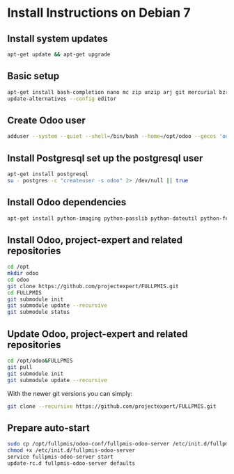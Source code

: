 Install Instructions on Debian 7
================================

Install system updates
----------------------
```bash
apt-get update && apt-get upgrade
```

Basic setup
-----------
```bash
apt-get install bash-completion nano mc zip unzip arj git mercurial bzr locate
update-alternatives --config editor
```

Create Odoo user
----------------
```bash
adduser --system --quiet --shell=/bin/bash --home=/opt/odoo --gecos 'odoo' --group odoo
```

Install Postgresql set up the postgresql user
--------------------------------------------
```bash
apt-get install postgresql
su - postgres -c "createuser -s odoo" 2> /dev/null || true
```

Install Odoo dependencies
-------------------------
```bash
apt-get install python-imaging python-passlib python-dateutil python-feedparser python-gdata python-ldap python-libxslt1 python-lxml python-mako python-openid python-psycopg2 python-pybabel python-pychart python-pydot python-pyparsing python-reportlab python-simplejson python-tz python-vatnumber python-vobject python-webdav python-werkzeug python-xlwt python-yaml python-zsi python-docutils python-psutil wget python-unittest2 python-mock python-jinja2 python-dev libpq-dev poppler-utils python-pdftools antiword ca-certificates python-six binutils cpp cpp-4.7 gcc-4.7 libgmp10 libgomp1 libitm1 libmpc2 libmpfr4 libquadmath0 python-crypto python-egenix-mxtools python-httplib2 python-keyring python-launchpadlib python-lazr.restfulclient python-lazr.uri python-oauth python-wadllib python-xdg python-zope.interface python-beautifulsoup python-decorator python-requests python-pypdf python-bs4 python-unidecode
```

Install Odoo, project-expert and related repositories
-----------------------------------------------------
```bash
cd /opt
mkdir odoo
cd odoo
git clone https://github.com/projectexpert/FULLPMIS.git
cd FULLPMIS
git submodule init
git submodule update --recursive
git submodule status
```

Update Odoo, project-expert and related repositories
----------------------------------------------------
```bash
cd /opt/odoo&FULLPMIS
git pull
git submodule init
git submodule update --recursive
```

With the newer git versions you can simply:
```bash
git clone --recursive https://github.com/projectexpert/FULLPMIS.git
```

Prepare auto-start
------------------
```bash
sudo cp /opt/fullpmis/odoo-conf/fullpmis-odoo-server /etc/init.d/fullpmis-odoo-server
chmod +x /etc/init.d/fullpmis-odoo-server
service fullpmis-odoo-server start
update-rc.d fullpmis-odoo-server defaults

